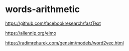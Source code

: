 # words-arithmetic

https://github.com/facebookresearch/fastText

https://allennlp.org/elmo

https://radimrehurek.com/gensim/models/word2vec.html


